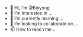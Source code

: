 - 👋 Hi, I’m @Blyyong
- 👀 I’m interested in ...
- 🌱 I’m currently learning ...
- 💞️ I’m looking to collaborate on ...
- 📫 How to reach me ...

<!---
Blyyong/Blyyong is a ✨ special ✨ repository because its `README.md` (this file) appears on your GitHub profile.
You can click the Preview link to take a look at your changes.
--->

